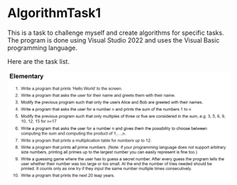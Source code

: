 # AlgorithmTask1

This is a task to challenge myself and create algorithms for specific tasks. 
The program is done using Visual Studio 2022 and uses the Visual Basic programming language.


Here are the task list.

![alt text](https://github.com/eman95/AlgorithmTask1/blob/master/Task%20List.png)
